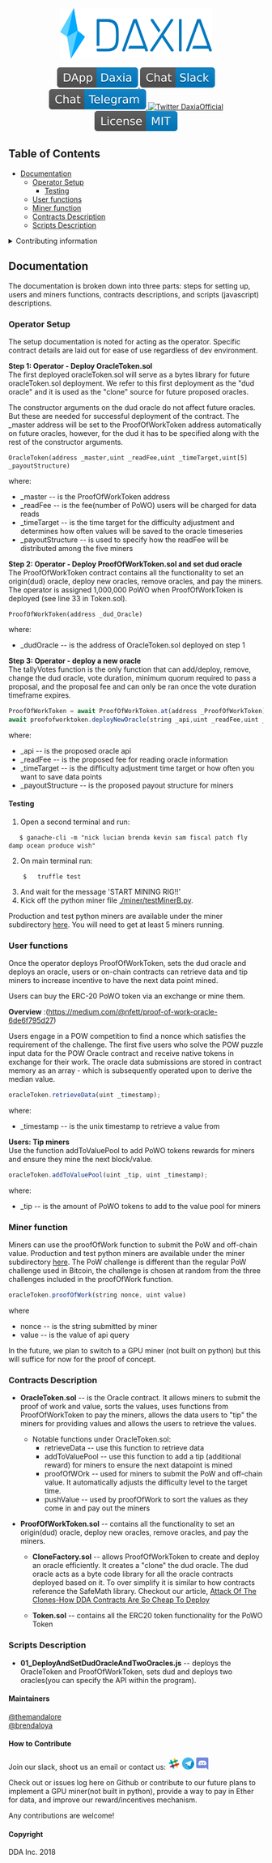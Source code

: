 <p align="center">
  <a href='https://www.daxia.us/'>
    <img src= './public/DarkText_IconColor.png' width="300" height="100" alt='Daxia.us' />
  </a>
</p>

<p align="center">
  <a href='https://dapp.daxia.us/'>
    <img src= ./public/DApp-Daxia-blue.svg alt='Slack' />
  </a>
  <a href='https://deriveth.slack.com/'>
    <img src= ./public/Chat-Slack-blue.svg alt='Slack' />
  </a>
  <a href='https://t.me/daxiachat'>
    <img src= ./public/Chat-Telegram-blue.svg alt='Telegram DaxiaChat' />
  </a>
  <a href='https://twitter.com/DaxiaOfficial'>
    <img src= 'https://img.shields.io/twitter/url/http/shields.io.svg?style=social' alt='Twitter DaxiaOfficial' />
  </a> 
  <img src= ./public/License-MIT-blue.svg alt='MIT License' /> 
</p>

## Table of Contents
*  [Documentation](#Documentation)
    * [Operator Setup](#operator-setup)
      * [Testing](#testing)
    * [User functions](#user-fx)
    * [Miner function](#miner-fx)
    * [Contracts Description](#Contracts-Description)
    * [Scripts Description](#Scripts-Description)

 <details><summary>Contributing information</summary>

   * [Maintainers](#Maintainers)
   * [How to Contribute](#how2contribute)
   * [Copyright](#copyright)
 </details>

## Documentation <a name="Documentation"> </a>  
The documentation is broken down into three parts: steps for setting up, users and miners functions, contracts descriptions, and scripts (javascript) descriptions.


### Operator Setup <a name="operator-setup"> </a>  
The setup documentation is noted for acting as the operator.  Specific contract details are laid out for ease of use regardless of dev environment. 


**Step 1: Operator - Deploy OracleToken.sol**  
The first deployed oracleToken.sol will serve as a bytes library for future oracleToken.sol deployment. We refer to this first deployment as the "dud oracle" and it is used as the "clone" source for future proposed oracles.

The constructor arguments on the dud oracle do not affect future oracles. But these are needed for successful deployment of the contract. The \_master address will be set to the ProofOfWorkToken address automatically on future oracles, however, for the dud it has to be specified along with the rest of the constructor arguments. 

```solidity
OracleToken(address _master,uint _readFee,uint _timeTarget,uint[5] _payoutStructure)
```
where: 
* \_master -- is the ProofOfWorkToken address
* \_readFee -- is the fee(number of PoWO) users will be charged for data reads
* \_timeTarget -- is the time target for the difficulty adjustment and determines how often values will be saved to the oracle timeseries
* \_payoutStructure -- is used to specify how the readFee will be distributed among the five miners

**Step 2: Operator - Deploy ProofOfWorkToken.sol and set dud oracle**  
The ProofOfWorkToken contract contains all the functionality to set an origin(dud) oracle, deploy new oracles, remove oracles, and pay the miners. The operator is assigned 1,000,000 PoWO when ProofOfWorkToken is deployed (see line 33 in Token.sol).

```solidity
ProofOfWorkToken(address _dud_Oracle)
```

where:
* \_dudOracle -- is the address of OracleToken.sol deployed on step 1

**Step 3: Operator - deploy a new oracle**  
The tallyVotes function is the only function that can add/deploy, remove, change the dud oracle, vote duration, minimum quorum required to pass a proposal, and the proposal fee and can only be ran once the vote duration timeframe expires.

```javascript
ProofOfWorkToken = await ProofOfWorkToken.at(address _ProofOfWorkToken);
await proofofworktoken.deployNewOracle(string _api,uint _readFee,uint _timeTarget,uint[5] _payoutStructure); (e.g. 'json(https://api.gdax.com/products/BTC-USD/ticker).price',22,timeframe,[1,5,10,5,1])
```
where:
* \_api -- is the proposed oracle api
* \_readFee -- is the proposed fee for reading oracle information
* \_timeTarget -- is the difficulty adjustment time target or how often you want to save data points
* \_payoutStructure -- is the proposed payout structure for miners

#### Testing <a name="testing"> </a>

1. Open a second terminal and run:
```solidity
   $ ganache-cli -m "nick lucian brenda kevin sam fiscal patch fly damp ocean produce wish"
```
2. On main terminal run: 
```solidity
    $   truffle test
```
3. And wait for the message 'START MINING RIG!!'
4. Kick off the python miner file [./miner/testMinerB.py](./miner/testMinerB.py).

Production and test python miners are available under the miner subdirectory [here](./miner/). You will need to get at least 5 miners running.

### User functions <a name="user-fx"> </a>  
Once the operator deploys ProofOfWorkToken, sets the dud oracle and deploys an oracle, users or on-chain contracts can retrieve data and tip miners to increase incentive to have the next data point mined.

Users can buy the ERC-20 PoWO token via an exchange or mine them.

<b>Overview</b> :(https://medium.com/@nfett/proof-of-work-oracle-6de6f795d27)

Users engage in a POW competition to find a nonce which satisfies the requirement of the challenge.  The first five users who solve the POW puzzle input data for the POW Oracle contract and receive native tokens in exchange for their work.  The oracle data submissions are stored in contract memory as an array - which is subsequently operated upon to derive the median value. 

```javascript
oracleToken.retrieveData(uint _timestamp);
```
where:
* \_timestamp -- is the unix timestamp to retrieve a value from

**Users: Tip miners**  
Use the function addToValuePool to add PoWO tokens rewards for miners and ensure they mine the next block/value.

```javascript
oracleToken.addToValuePool(uint _tip, uint _timestamp);
```
where:
* \_tip -- is the amount of PoWO tokens to add to the value pool for miners

### Miner function <a name="miner-fx"> </a>  
Miners can use the proofOfWork function to submit the PoW and off-chain value. Production and test python miners are available under the miner subdirectory [here](./miner/).  The PoW challenge is different than the regular PoW challenge used in Bitcoin, the challenge is chosen at random from the three challenges included in the proofOfWork function. 

```javascript
oracleToken.proofOfWork(string nonce, uint value)
```
where 
* nonce -- is the string submitted by miner
* value -- is the value of api query

In the future, we plan to switch to a GPU miner (not built on python) but this will suffice for now for the proof of concept.

### Contracts Description <a name="Contracts-Description"> </a>
* <b>OracleToken.sol</b> -- is the Oracle contract. It allows miners to submit the proof of work and value, sorts the values, uses functions from ProofOfWorkToken to pay the miners, allows the data users to "tip" the miners for providing values and allows the users to retrieve the values.

    * Notable functions under OracleToken.sol:
        * retrieveData -- use this function to retrieve data
        * addToValuePool -- use this function to add a tip (additional reward) for miners to ensure the next datapoint is mined
        * proofOfWOrk -- used for miners to submit the PoW and off-chain value. It automatically adjusts the difficulty level to the target time.
        * pushValue -- used by proofOfWork to sort the values as they come in and pay out the miners

* <b>ProofOfWorkToken.sol</b> -- contains all the functionality to set an origin(dud) oracle, deploy new oracles, remove oracles, and pay the miners. 

    * <b>CloneFactory.sol</b> -- allows ProofOfWorkToken to create and deploy an oracle efficiently. It creates a "clone" the dud oracle. The dud oracle acts as a byte code library for all the oracle contracts deployed based on it. To over simplify it is similar to how contracts reference the SafeMath library. Checkout our article, [Attack Of The Clones-How DDA Contracts Are So Cheap To Deploy](https://blog.goodaudience.com/attack-of-the-clones-how-dda-contracts-are-so-cheap-to-deploy-f3cee9c7566)

    * <b>Token.sol</b> -- contains all the ERC20 token functionality for the PoWO Token


### Scripts Description <a name="Scripts-Description"> </a>

* <b>01_DeployAndSetDudOracleAndTwoOracles.js</b> -- deploys the OracleToken and ProofOfWorkToken, sets dud and deploys two oracles(you can specify the API within the program).


#### Maintainers <a name="maintainers"> </a> 
[@themandalore](https://github.com/themandalore)
<br>
[@brendaloya](https://github.com/brendaloya) 


#### How to Contribute<a name="how2contribute"> </a>  
Join our slack, shoot us an email or contact us: [<img src="./public/slack.png" width="24" height="24">](https://deriveth.slack.com/)
[<img src="./public/telegram.png" width="24" height="24">](https://t.me/ddaorg)
[<img src="./public/discord.png" width="24" height="24">](https://discordapp.com/invite/xtsdpbS)

Check out or issues log here on Github or contribute to our future plans to implement a GPU miner(not built in python), provide a way to pay in Ether for data, and improve our reward/incentives mechanism. 

Any contributions are welcome!

#### Copyright

DDA Inc. 2018